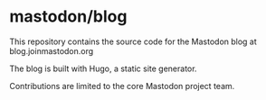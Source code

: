 # mastodon/blog

This repository contains the source code for the Mastodon blog at blog.joinmastodon.org

The blog is built with Hugo, a static site generator.

Contributions are limited to the core Mastodon project team.
